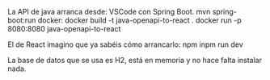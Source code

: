 La API de java arranca desde:
VSCode con Spring Boot.
mvn spring-boot:run
docker: 
    docker build -t java-openapi-to-react .
    docker run -p 8080:8080 java-openapi-to-react


El de React imagino que ya sabéis cómo arrancarlo:
npm inpm run dev

La base de datos que se usa es H2, está en memoria y no hace falta instalar nada.
